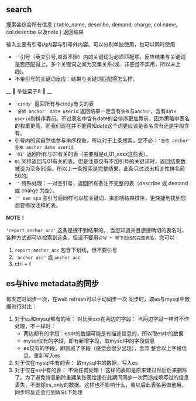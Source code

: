 ## search
搜索会综合所有信息 ( table_name, describe, demand, charge, col.name, col.describe 以及note ) 返回结果

输入主要有引号内内容与引号外内容。可以分别单独使用，也可以同时使用
- `''`引号（英文引号,单双不限）内的关键词为必须匹配项，反应结果与关键词是否匹配得上，多个关键词之间为交集关系(或、非感觉不实用，所以未上线)。
- 不带引号的关键词反应：结果与关键词匹配得怎么样。


__ 🌰 举些栗子8 🌰 __

- `'cindy'` 返回所有与cindy有关的表
- `'金依 anchor' date userid` 返回结果一定含有`金依`与`anchor`，含有`date userid`则排序靠前。不过表名中含有date的会排序更加靠前，因为策略中表名的权重更高，而我们现在并不能得知date这个词更应该是表名含有还是字段含有。
- 引号内的词自然也参与排序权重，所以对于上条搜索，您不必：`'金依 anchor' 金依 anchor date userid`
- `'01'` 返回所有与01有关的表（主要就是d_01_xxxx这些表）。
- `01` 同样返回与01有关的表。但是注意仅有不加引号的关键词时，返回结果数被设为至多50条。所以上一条搜索是完整结果，此条只过滤出相关性排名前50的。
- `''` 特殊处理：一对空引号，返回所有备注不完整的表（describe 或 demand 或 charge 为空）。
- `'' sem cpa` 空引号后同样可以加关键词，来影响结果排序，更快捷地找到您想要修改注释的表。

__NOTE！__

`'report_anchor_acc'` 这条是搜不到结果的。
当您知道并且想搜确切的表名时，各种方式都可以检索到这条，但请不要用`引号 + 带下划线的完整表名`，您可以：
1. `report_anchor_acc` 包含下划线，但不要引号
2. `'anchor acc'` 或 `anchor acc`
3. ctrl + f

## es与hive metadata的同步
每天定时同步一次，在web refresh可以手动同步一次
同步时，取es与mysql中数据进行对比：
1. 对于es和mysql都有的表：
    对比表`xxx`在两边的字段：
    当两边字段一样时不作处理，不一样时：
    - 两边都有的字段：es中的数据可能是有描述信息的，所以取es中的数据
    - mysql仅有的字段，即有新增字段，取mysql中的字段信息
    - es仅有的字段，即删减了字段（感觉会很少出现），舍弃
    整合以上字段信息，重新写入es
2. 对于仅在mysql中有的表：
    取mysql中的数据，写入es
3. 对于仅在es中有的表：
    不做任何处理！
    这样的表即是原来建过然后后来删除了。为了避免特意删除重建某张表恰逢在此期间同步一次而造成填写过的信息丢失，不删除es_only的数据。这样也不影响什么，若以后此表名另做他用，同步时反正会归到`情况1`下处理